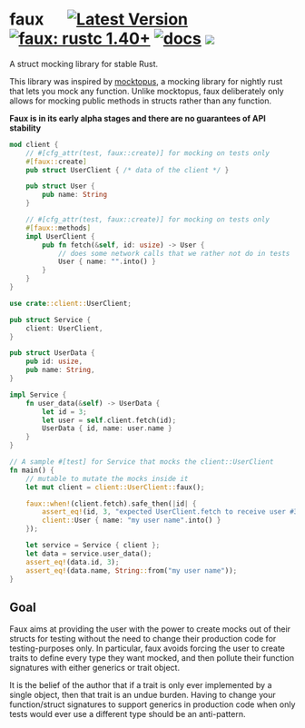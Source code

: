 # faux &emsp; [![Latest Version]][crates.io] [![faux: rustc 1.40+]][Rust 1.40] [![docs]][docs.rs] ![][build]

[Latest Version]: https://img.shields.io/crates/v/faux.svg
[crates.io]: https://crates.io/crates/faux
[faux: rustc 1.40+]: https://img.shields.io/badge/faux-rustc_1.40+-blue.svg
[Rust 1.40]: https://blog.rust-lang.org/2019/12/19/Rust-1.40.0.html
[Latest Version]: https://img.shields.io/crates/v/faux.svg
[docs]: https://img.shields.io/badge/api-docs-blue.svg
[docs.rs]: https://docs.rs/faux/
[build]: https://github.com/nrxus/faux/workflows/test/badge.svg

A struct mocking library for stable Rust.

This library was inspired by [mocktopus], a mocking library for
nightly rust that lets you mock any function. Unlike mocktopus, faux
deliberately only allows for mocking public methods in structs rather
than any function.

**Faux is in its early alpha stages and there are no
guarantees of API stability**

```rust
mod client {
    // #[cfg_attr(test, faux::create)] for mocking on tests only
    #[faux::create]
    pub struct UserClient { /* data of the client */ }

    pub struct User {
        pub name: String
    }

    // #[cfg_attr(test, faux::create)] for mocking on tests only
    #[faux::methods]
    impl UserClient {
        pub fn fetch(&self, id: usize) -> User {
            // does some network calls that we rather not do in tests
            User { name: "".into() }
        }
    }
}

use crate::client::UserClient;

pub struct Service {
    client: UserClient,
}

pub struct UserData {
    pub id: usize,
    pub name: String,
}

impl Service {
    fn user_data(&self) -> UserData {
        let id = 3;
        let user = self.client.fetch(id);
        UserData { id, name: user.name }
    }
}

// A sample #[test] for Service that mocks the client::UserClient
fn main() {
    // mutable to mutate the mocks inside it
    let mut client = client::UserClient::faux();

    faux::when!(client.fetch).safe_then(|id| {
        assert_eq!(id, 3, "expected UserClient.fetch to receive user #3");
        client::User { name: "my user name".into() }
    });

    let service = Service { client };
    let data = service.user_data();
    assert_eq!(data.id, 3);
    assert_eq!(data.name, String::from("my user name"));
}
```

## Goal

Faux aims at providing the user with the power to create mocks out of
their structs for testing without the need to change their production
code for testing-purposes only. In particular, faux avoids forcing the
user to create traits to define every type they want mocked, and then
pollute their function signatures with either generics or trait
object.

It is the belief of the author that if a trait is only ever
implemented by a single object, then that trait is an undue
burden. Having to change your function/struct signatures to support
generics in production code when only tests would ever use a different
type should be an anti-pattern.

[mocktopus]: https://github.com/CodeSandwich/Mocktopus
